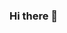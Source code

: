 ### Hi there 👋

<!--
**shyam88-git/shyam88-git** is a ✨ _special_ ✨ repository because its `README.md` (this file) appears on your GitHub profile.

Here are some ideas to get you started:

- 🔭 I’m currently working on project of React JS Online-Shopping App and Java Emark Desktop Application and Data Analyst.
- 🌱 I’m currently learning Java ,React JS and Datastructure...
- 👯 I’m looking to collaborate on Open Source Java and React JS Projects.
- 🤔 I’m looking for help with Full Stack Development Projects.
- 💬 Ask me about Java and FrontEnd Technology like HTMl,CSS,Javascript,React JS ,Typescript...
- 📫 How to reach me: @Linkedin 
- 😄 Pronouns:He/Him
- ⚡ Fun fact:  Travelling🧳, Enjoying with Friends🧒 , playing volleyball and footbal
-->
